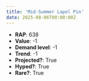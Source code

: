 ```yaml
---
title: 'Mid-Summer Lapel Pin'
date: 2025-08-06T00:00:00Z
---
```

- **RAP**: 638
- **Value**: -1
- **Demand level**: -1
- **Trend**: -1
- **Projected?**: True
- **Hyped?**: True
- **Rare?**: True
